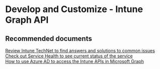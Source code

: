 <properties
	pageTitle="Develop and Customize - Intune Graph API"
	description="Develop and Customize - Intune Graph API"
	service="microsoft.intune"
	resource="intune"
	authors="mackie1604"
	displayOrder=""
	selfHelpType="generic"
	supportTopicIds="32599640"
	resourceTags=""
	productPesIds="15584"
	cloudEnvironments="public"
	articleId="d88f8af4-bc8e-459b-b9d4-4f9cbf7c7029"
	ownershipId="IntuneCxP_Intune"
/>

# Develop and Customize - Intune Graph API

## **Recommended documents**

[Review Intune TechNet to find answers and solutions to common issues](https://aka.ms/intuneforums)<br>
[Check out Service Health to see current status of the service](https://portal.office.com/AdminPortal/Home#/MessageCenter)<br>
[How to use Azure AD to access the Intune APIs in Microsoft Graph](https://docs.microsoft.com/intune/intune-graph-apis)<br>



